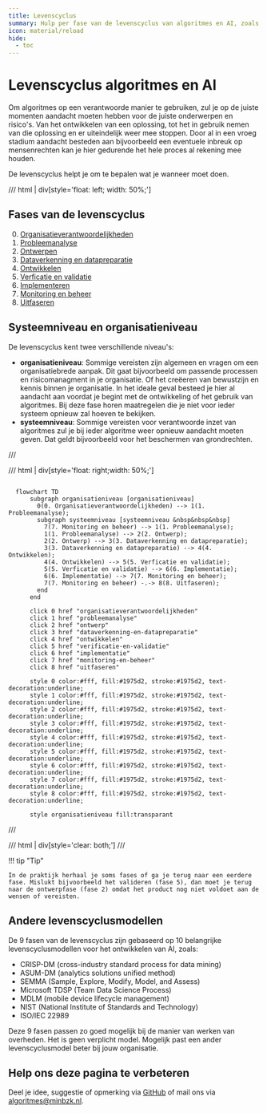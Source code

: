 ```yaml
---
title: Levenscyclus
summary: Hulp per fase van de levenscyclus van algoritmes en AI, zoals probleemanalyse, ontwerpen, ontwikkelen, implementeren en ermee stoppen.
icon: material/reload
hide:
  - toc
---
```


# Levenscyclus algoritmes en AI

Om algoritmes op een verantwoorde manier te gebruiken, zul je op de juiste momenten aandacht moeten hebben voor de juiste onderwerpen en risico's. 
Van het ontwikkelen van een oplossing, tot het in gebruik nemen van die oplossing en er uiteindelijk weer mee stoppen.
Door al in een vroeg stadium aandacht besteden aan bijvoorbeeld een eventuele inbreuk op mensenrechten kan je hier gedurende het hele proces al rekening mee houden. 

De levenscyclus helpt je om te bepalen wat je wanneer moet doen.


/// html | div[style='float: left; width: 50%;']

## Fases van de levenscyclus

0.  [Organisatieverantwoordelijkheden](organisatieverantwoordelijkheden.md)
1.  [Probleemanalyse](probleemanalyse.md)
2.  [Ontwerpen](ontwerp.md)
3.  [Dataverkenning en datapreparatie](dataverkenning-en-datapreparatie.md)
4.  [Ontwikkelen](ontwikkelen.md)
5.  [Verficatie en validatie](verificatie-en-validatie.md)
6.  [Implementeren](implementatie.md)
7.  [Monitoring en beheer](monitoring-en-beheer.md)
8.  [Uitfaseren](uitfaseren.md)

## Systeemniveau en organisatieniveau
De levenscyclus kent twee verschillende niveau's: 

- **organisatieniveau**: Sommige vereisten zijn algemeen en vragen om een organisatiebrede aanpak. Dit gaat bijvoorbeeld om passende processen en risicomanagment in je organisatie. Of het creëeren van bewustzijn en kennis binnen je organisatie. In het ideale geval besteed je hier al aandacht aan voordat je begint met de ontwikkeling of het gebruik van algoritmes. Bij deze fase horen maatregelen die je niet voor ieder systeem opnieuw zal hoeven te bekijken.
- **systeemniveau**: Sommige vereisten voor verantwoorde inzet van algoritmes zul je bij ieder algoritme weer opnieuw aandacht moeten geven. Dat geldt bijvoorbeeld voor het beschermen van grondrechten. 

///

/// html | div[style='float: right;width: 50%;']

```mermaid

  flowchart TD
      subgraph organisatieniveau [organisatieniveau]
        0(0. Organisatieverantwoordelijkheden) --> 1(1. Probleemanalyse);
        subgraph systeemniveau [systeemniveau &nbsp&nbsp&nbsp]
          7(7. Monitoring en beheer) --> 1(1. Probleemanalyse);
          1(1. Probleemanalyse) --> 2(2. Ontwerp);
          2(2. Ontwerp) --> 3(3. Dataverkenning en datapreparatie);
          3(3. Dataverkenning en datapreparatie) --> 4(4. Ontwikkelen);
          4(4. Ontwikkelen) --> 5(5. Verficatie en validatie);
          5(5. Verficatie en validatie) --> 6(6. Implementatie);
          6(6. Implementatie) --> 7(7. Monitoring en beheer);
          7(7. Monitoring en beheer) -.-> 8(8. Uitfaseren);
        end
      end

      click 0 href "organisatieverantwoordelijkheden"
      click 1 href "probleemanalyse"
      click 2 href "ontwerp"
      click 3 href "dataverkenning-en-datapreparatie"
      click 4 href "ontwikkelen"
      click 5 href "verificatie-en-validatie"
      click 6 href "implementatie"
      click 7 href "monitoring-en-beheer"
      click 8 href "uitfaseren"

      style 0 color:#fff, fill:#1975d2, stroke:#1975d2, text-decoration:underline;
      style 1 color:#fff, fill:#1975d2, stroke:#1975d2, text-decoration:underline;
      style 2 color:#fff, fill:#1975d2, stroke:#1975d2, text-decoration:underline;
      style 3 color:#fff, fill:#1975d2, stroke:#1975d2, text-decoration:underline;
      style 4 color:#fff, fill:#1975d2, stroke:#1975d2, text-decoration:underline;
      style 5 color:#fff, fill:#1975d2, stroke:#1975d2, text-decoration:underline;
      style 6 color:#fff, fill:#1975d2, stroke:#1975d2, text-decoration:underline;
      style 7 color:#fff, fill:#1975d2, stroke:#1975d2, text-decoration:underline;
      style 8 color:#fff, fill:#1975d2, stroke:#1975d2, text-decoration:underline;

      style organisatieniveau fill:transparant

```
///

/// html | div[style='clear: both;']
///

!!! tip "Tip"

    In de praktijk herhaal je soms fases of ga je terug naar een eerdere fase. Mislukt bijvoorbeeld het valideren (fase 5), dan moet je terug naar de ontwerpfase (fase 2) omdat het product nog niet voldoet aan de wensen of vereisten.

## Andere levenscyclusmodellen

De 9 fasen van de levenscyclus zijn gebaseerd op 10 belangrijke levenscyclusmodellen voor het ontwikkelen van AI, zoals:

- CRISP-DM (cross-industry standard process for data mining)
- ASUM-DM (analytics solutions unified method)
- SEMMA (Sample, Explore, Modify, Model, and Assess)
- Microsoft TDSP (Team Data Science Process)
- MDLM (mobile device lifecycle management)
- NIST (National Institute of Standards and Technology)
- ISO/IEC 22989

Deze 9 fasen passen zo goed mogelijk bij de manier van werken van overheden.
Het is geen verplicht model. Mogelijk past een ander levenscyclusmodel beter bij jouw organisatie.

## Help ons deze pagina te verbeteren

Deel je idee, suggestie of opmerking via [GitHub](https://github.com/MinBZK/Algoritmekader/edit/main/docs/levenscyclus/index.md) of mail ons via [algoritmes@minbzk.nl](mailto::algoritmes@minbzk.nl).

